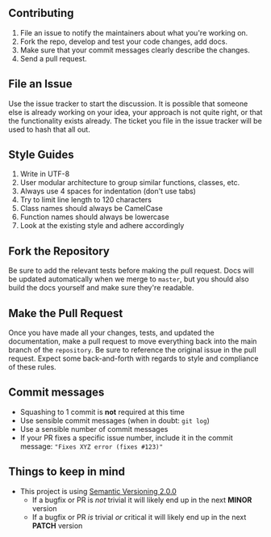Contributing
----------------------------------

1. File an issue to notify the maintainers about what you're working on.
2. Fork the repo, develop and test your code changes, add docs.
3. Make sure that your commit messages clearly describe the changes.
4. Send a pull request.

File an Issue
----------------------------------

Use the issue tracker to start the discussion. It is possible that someone
else is already working on your idea, your approach is not quite right, or that
the functionality exists already. The ticket you file in the issue tracker will
be used to hash that all out.

Style Guides
-------------------
1. Write in UTF-8
2. User modular architecture to group similar functions, classes, etc. 
3. Always use 4 spaces for indentation (don't use tabs)
4. Try to limit line length to 120 characters
5. Class names should always be CamelCase
6. Function names should always be lowercase
7. Look at the existing style and adhere accordingly

Fork the Repository
-------------------

Be sure to add the relevant tests before making the pull request. Docs will be
updated automatically when we merge to `master`, but you should also build
the docs yourself and make sure they're readable.

Make the Pull Request
---------------------

Once you have made all your changes, tests, and updated the documentation,
make a pull request to move everything back into the main branch of the
`repository`. Be sure to reference the original issue in the pull request.
Expect some back-and-forth with regards to style and compliance of these
rules.

Commit messages
---------------------

* Squashing to 1 commit is **not** required at this time
* Use sensible commit messages (when in doubt: `git log`)
* Use a sensible number of commit messages
* If your PR fixes a specific issue number, include it in the commit message: `"Fixes XYZ error (fixes #123)"`

Things to keep in mind
---------------------

* This project is using [Semantic Versioning 2.0.0](http://semver.org/)
  * If a bugfix or PR is *not* trivial it will likely end up in the next **MINOR** version
  * If a bugfix or PR *is* trivial *or* critical it will likely end up in the next **PATCH** version